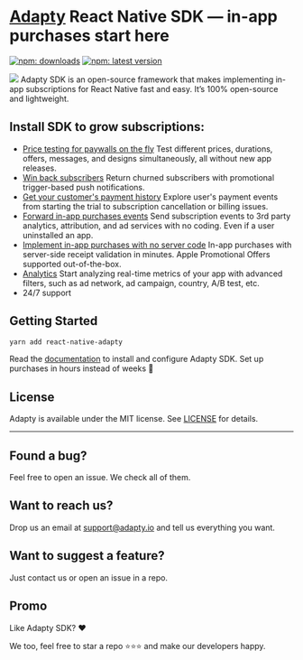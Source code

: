 # [Adapty](https://adapty.io/?utm_source=github&utm_medium=content&utm_campaign=AdaptySDK-React-Native) React Native SDK — in-app purchases start here
  <a href="http://bit.ly/39cidVJ"><img src="https://img.shields.io/npm/dt/react-native-adapty?style=flat&labelColor=6322ee&color=7E41FF&logo=yarn" alt="npm:  downloads" /></a>
  <a href="http://bit.ly/39cidVJ2"><img src="https://img.shields.io/npm/v/react-native-adapty?style=flat&labelColor=6322ee&color=7E41FF&logo=npm" alt="npm: latest version" /></a>
  
<img src="https://github.com/adaptyteam/AdaptySDK-iOS/blob/master/adapty-schema.png">
Adapty SDK is an open-source framework that makes implementing in-app subscriptions for React Native fast and easy. It’s 100% open-source and lightweight.

## Install SDK to grow subscriptions:
- [Price testing for paywalls on the fly](https://docs.adapty.io/docs/ab-test?utm_source=github&utm_medium=content&utm_campaign=AdaptySDK-React-Native)
Test different prices, durations, offers, messages, and designs simultaneously, all without new app releases.
- [Win back subscribers](https://docs.adapty.io/docs/promo-campaigns?utm_source=github&utm_medium=content&utm_campaign=AdaptySDK-React-Native)
Return churned subscribers with promotional trigger-based push notifications.
- [Get your customer's payment history](https://docs.adapty.io/docs/profiles-crm?utm_source=github&utm_medium=content&utm_campaign=AdaptySDK-React-Native)
Explore user's payment events from starting the trial to subscription cancellation or billing issues.
- [Forward in-app purchases events](https://docs.adapty.io/docs/events?utm_source=github&utm_medium=content&utm_campaign=AdaptySDK-React-Native)
Send subscription events to 3rd party analytics, attribution, and ad services with no coding. Even if a user uninstalled an app.
- [Implement in-app purchases with no server code](https://docs.adapty.io/docs/react-native-sdk-configuration?utm_source=github&utm_medium=content&utm_campaign=AdaptySDK-React-Native)
In-app purchases with server-side receipt validation in minutes. Apple Promotional Offers supported out-of-the-box.
- [Analytics](https://docs.adapty.io/docs/analytics-charts?utm_source=github&utm_medium=content&utm_campaign=AdaptySDK-React-Native)
Start analyzing real-time metrics of your app with advanced filters, such as ad network, ad campaign, country, A/B test, etc.
- 24/7 support

## Getting Started

```sh
yarn add react-native-adapty
```

Read the [documentation](https://docs.adapty.io/docs/react-native-sdk-installation?utm_source=github&utm_medium=content&utm_campaign=AdaptySDK-React-Native) to install and configure Adapty SDK. Set up purchases in hours instead of weeks :rocket:

## License
Adapty is available under the MIT license. See [LICENSE](https://github.com/adaptyteam/AdaptySDK-React-Native/blob/master/LICENSE) for details.

---

## Found a bug?

Feel free to open an issue. We check all of them.

## Want to reach us?

Drop us an email at support@adapty.io and tell us everything you want.

## Want to suggest a feature?

Just contact us or open an issue in a repo.

## Promo

Like Adapty SDK? ❤️

We too, feel free to star a repo ⭐️⭐️⭐️ and make our developers happy.
